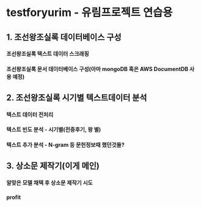 # testforyurim - 유림프로젝트 연습용




## 1. 조선왕조실록 데이터베이스 구성

#### 조선왕조실록 텍스트 데이터 스크래핑

#### 조선왕조실록 문서 데이터베이스 구성(아마 mongoDB 혹은 AWS DocumentDB 사용 예정)

## 2. 조선왕조실록 시기별 텍스트데이터 분석

#### 텍스트 데이터 전처리

#### 텍스트 빈도 분석 - 시기별(전중후기, 왕 별)

#### 텍스트 추가 분석 - N-gram 등 문헌정보때 했던것들?

## 3. 상소문 제작기(이게 메인)

#### 알맞은 모델 채택 후 상소문 제작기 시도

#### profit
